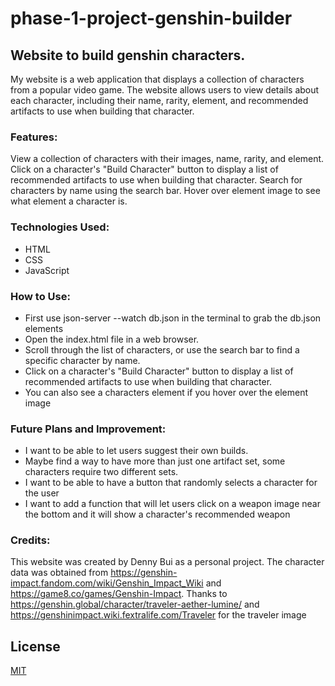 # phase-1-project-genshin-builder
## Website to build genshin characters. 

My website is a web application that displays a collection of characters from a popular video game. The website allows users to view details about each character, including their name, rarity, element, and recommended artifacts to use when building that character.

### Features:
View a collection of characters with their images, name, rarity, and element.
Click on a character's "Build Character" button to display a list of recommended artifacts to use when building that character.
Search for characters by name using the search bar.
Hover over element image to see what element a character is.

### Technologies Used:
- HTML
- CSS
- JavaScript

### How to Use:
- First use json-server --watch db.json in the terminal to grab the db.json elements
- Open the index.html file in a web browser.
- Scroll through the list of characters, or use the search bar to find a specific character by name.
- Click on a character's "Build Character" button to display a list of recommended artifacts to use when building that character.
- You can also see a characters element if you hover over the element image

### Future Plans and Improvement:
- I want to be able to let users suggest their own builds.
- Maybe find a way to have more than just one artifact set, some characters require two different sets.
- I want to be able to have a button that randomly selects a character for the user
- I want to add a function that will let users click on a weapon image near the bottom and it will show a character's recommended weapon

### Credits:
This website was created by Denny Bui as a personal project. The character data was obtained from https://genshin-impact.fandom.com/wiki/Genshin_Impact_Wiki and https://game8.co/games/Genshin-Impact. Thanks to https://genshin.global/character/traveler-aether-lumine/ and https://genshinimpact.wiki.fextralife.com/Traveler for the traveler image

## License
[MIT](https://choosealicense.com/licenses/mit/) 